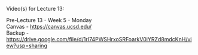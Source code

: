 Video(s) for Lecture 13:

Pre-Lecture 13 - Week 5 - Monday  
Canvas - https://canvas.ucsd.edu/  
Backup - https://drive.google.com/file/d/1rI74PWSHrxoSRFoarkV0iYRZd8mdcKnH/view?usp=sharing
